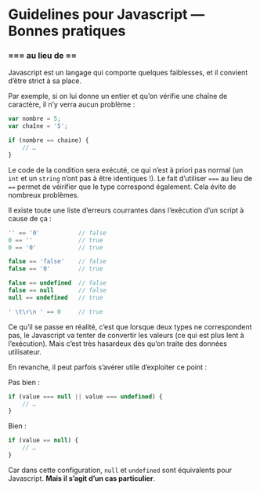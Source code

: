# Guidelines pour Javascript — Bonnes pratiques

### === au lieu de ==

Javascript est un langage qui comporte quelques faiblesses, et il convient d’être strict à sa place.

Par exemple, si on lui donne un entier et qu’on vérifie une chaîne de caractère, il n’y verra aucun problème :

```javascript
var nombre = 5;
var chaîne = '5';

if (nombre == chaine) {
	// …
}
```

Le code de la condition sera exécuté, ce qui n’est à priori pas normal (un `int` et un `string` n’ont pas à être identiques !). Le fait d’utiliser `===` au lieu de `==` permet de véirifier que le type correspond également. Cela évite de nombreux problèmes.

Il existe toute une liste d’erreurs courrantes dans l’exécution d’un script à cause de ça :
```javascript
'' == '0'           // false
0 == ''             // true
0 == '0'            // true

false == 'false'    // false
false == '0'        // true

false == undefined  // false
false == null       // false
null == undefined   // true

' \t\r\n ' == 0     // true
```

Ce qu’il se passe en réalité, c’est que lorsque deux types ne correspondent pas, le Javascript va tenter de convertir les valeurs (ce qui est plus lent à l’exécution). Mais c’est très hasardeux dès qu’on traite des données utilisateur.

En revanche, il peut parfois s’avérer utile d’exploiter ce point :

Pas bien :
```javascript
if (value === null || value === undefined) {
	// …
}
```

Bien :
```javascript
if (value == null) {
	// …
}
```

Car dans cette configuration, `null` et `undefined` sont équivalents pour Javascript. **Mais il s’agit d’un cas particulier**.
